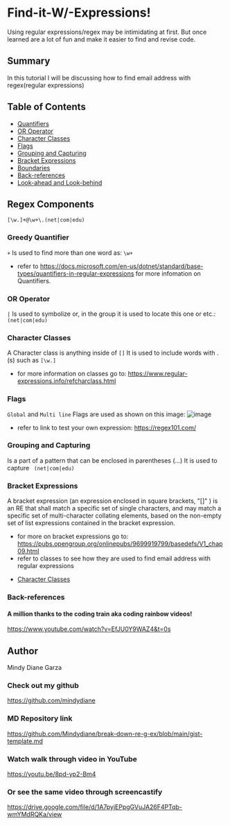 # Find-it-W/-Expressions!

Using regular expressions/regex may be intimidating at first. But once learned are a lot of fun and make it easier to find and revise code.

## Summary

In this tutorial I will be discussing how to find email address with regex(regular expressions)

## Table of Contents


- [Quantifiers](#quantifiers)
- [OR Operator](#or-operator)
- [Character Classes](#character-classes)
- [Flags](#flags)
- [Grouping and Capturing](#grouping-and-capturing)
- [Bracket Expressions](#bracket-expressions)
- [Boundaries](#boundaries)
- [Back-references](#back-references)
- [Look-ahead and Look-behind](#look-ahead-and-look-behind)

## Regex Components
`[\w.]+@\w+\.(net|com|edu)`
### Greedy Quantifier
`+` Is used to find more than one word as:
`\w+` 
- refer to https://docs.microsoft.com/en-us/dotnet/standard/base-types/quantifiers-in-regular-expressions for more infomation on Quantifiers.

### OR Operator
`|` Is used to symbolize or, in the group it is used to locate this one or etc.: `(net|com|edu)` 

### Character Classes 

 A Character class is anything inside of `[]`
 It is used to include words with .(s) such as `[\w.]`
 * for more information on classes go to:
 https://www.regular-expressions.info/refcharclass.html

### Flags
`Global` and `Multi line` Flags are used as shown on this image:
![image](https://user-images.githubusercontent.com/80286982/131267473-9ed007d9-3438-4559-aca8-8ea73e431dea.png)
* refer to link to test your own expression: https://regex101.com/

### Grouping and Capturing
Is a part of a pattern that can be enclosed in parentheses (...) It is used to capture ` (net|com|edu)`

### Bracket Expressions

A bracket expression (an expression enclosed in square brackets, "[]" ) is an RE that shall match a specific set of single characters, and may match a specific set of multi-character collating elements, based on the non-empty set of list expressions contained in the bracket expression.
*  for more on bracket expressions go to: 
https://pubs.opengroup.org/onlinepubs/9699919799/basedefs/V1_chap09.html
* refer to classes to see how they are used to find email address with regular expressions
- [Character Classes](#character-classes)

### Back-references
#### A million thanks to the coding train aka coding rainbow videos! 
https://www.youtube.com/watch?v=EfJU0Y9WAZ4&t=0s

## Author
Mindy Diane Garza

### Check out my github
https://github.com/mindydiane

### MD Repository link
https://github.com/Mindydiane/break-down-re-g-ex/blob/main/gist-template.md

### Watch walk through video in YouTube
https://youtu.be/8pd-yp2-Bm4

### Or see the same video through screencastify
https://drive.google.com/file/d/1A7pyjEPpgGVuJA26F4PTqb-wmYMdRQKa/view
